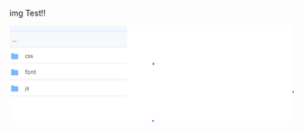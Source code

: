 img Test!!

![image-20200702103718652](../assets/images/2020-07-02-second-post/image-20200702103718652.png)